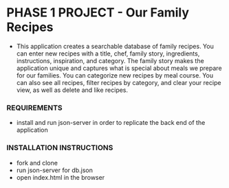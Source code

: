# PHASE 1 PROJECT - Our Family Recipes
* This application creates a searchable database of family recipes.  You can enter new recipes with a title, chef, family story, ingredients, instructions, inspiration, and category.  The family story makes the application unique and captures what is special about meals we prepare for our families.  You can categorize new recipes by meal course.  You can also see all recipes, filter recipes by category, and clear your recipe view, as well as delete and like recipes.

### REQUIREMENTS
* install and run json-server in order to replicate the back end of the application

### INSTALLATION INSTRUCTIONS
* fork and clone
* run json-server for db.json
* open index.html in the browser